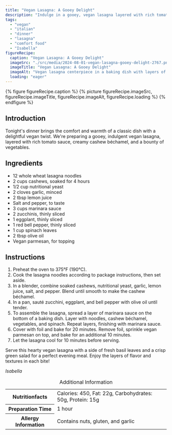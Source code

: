 ```yaml
---
title: "Vegan Lasagna: A Gooey Delight"
description: "Indulge in a gooey, vegan lasagna layered with rich tomato sauce, creamy cashew béchamel, and fresh vegetables - a perfect comfort meal!"
tags:
  - "vegan"
  - "italian"
  - "dinner"
  - "lasagna"
  - "comfort food"
  - "Isabella"
figureRecipe: 
  caption: "Vegan Lasagna: A Gooey Delight"
  imageSrc: "./src/media/2024-08-01-vegan-lasagna-gooey-delight-2767.png"
  imageTitle: "Vegan Lasagna: A Gooey Delight"
  imageAlt: "Vegan lasagna centerpiece in a baking dish with layers of tomato sauce, cashew béchamel, vegetables, and vegan parmesan, accompanied by a fresh salad."
  loading: "eager"
---
```


{% figure figureRecipe.caption %}
{% picture figureRecipe.imageSrc, figureRecipe.imageTitle, figureRecipe.imageAlt, figureRecipe.loading %}
{% endfigure %}

## Introduction

Tonight's dinner brings the comfort and warmth of a classic dish with a delightful vegan twist. We're preparing a gooey, indulgent vegan lasagna, layered with rich tomato sauce, creamy cashew béchamel, and a bounty of vegetables.

## Ingredients

- 12 whole wheat lasagna noodles
- 2 cups cashews, soaked for 4 hours
- 1/2 cup nutritional yeast
- 2 cloves garlic, minced
- 2 tbsp lemon juice
- Salt and pepper, to taste
- 3 cups marinara sauce
- 2 zucchinis, thinly sliced
- 1 eggplant, thinly sliced
- 1 red bell pepper, thinly sliced
- 1 cup spinach leaves
- 2 tbsp olive oil
- Vegan parmesan, for topping

## Instructions

1. Preheat the oven to 375°F (190°C).
2. Cook the lasagna noodles according to package instructions, then set aside.
3. In a blender, combine soaked cashews, nutritional yeast, garlic, lemon juice, salt, and pepper. Blend until smooth to make the cashew béchamel.
4. In a pan, sauté zucchini, eggplant, and bell pepper with olive oil until tender.
5. To assemble the lasagna, spread a layer of marinara sauce on the bottom of a baking dish. Layer with noodles, cashew béchamel, vegetables, and spinach. Repeat layers, finishing with marinara sauce.
6. Cover with foil and bake for 20 minutes. Remove foil, sprinkle vegan parmesan on top, and bake for an additional 10 minutes.
7. Let the lasagna cool for 10 minutes before serving.

Serve this hearty vegan lasagna with a side of fresh basil leaves and a crisp green salad for a perfect evening meal. Enjoy the layers of flavor and textures in each bite!

*Isabella*

<table><caption class='sr-only'>Additional Information</caption><tr><th>Nutritionfacts</th><td>Calories: 450, Fat: 22g, Carbohydrates: 50g, Protein: 15g&nbsp;</td></tr><tr><th>Preparation Time</th><td>1 hour&nbsp;</td></tr><tr><th>Allergy Information</th><td>Contains nuts, gluten, and garlic&nbsp;</td></tr></table>

